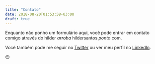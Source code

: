 ```yaml
---
title: "Contato"
date: 2018-08-20T01:53:58-03:00
draft: true
---
```


Enquanto não ponho um formulário aqui, você pode entrar em contato comigo através do hilder *arroba* hildersantos *ponto* com.

Você também pode me seguir no [Twitter](https://twitter.com/hildersantos) ou ver meu perfil no [LinkedIn](https://www.linkedin.com/in/hildersantos/).

:wink:
